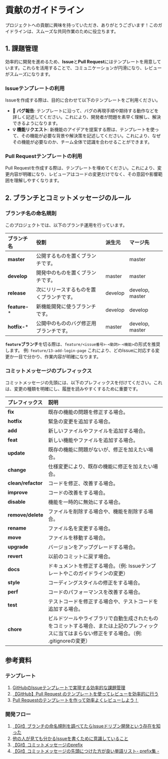 # 貢献のガイドライン

プロジェクトへの貢献に興味を持っていただき、ありがとうございます！このガイドラインは、スムーズな共同作業のために役立ちます。

## 1. 課題管理

効率的に開発を進めるため、**Issue**と**Pull Request**にはテンプレートを用意しています。これらを活用することで、コミュニケーションが円滑になり、レビューがスムーズになります。

### Issueテンプレートの利用

Issueを作成する際は、目的に合わせて以下のテンプレートをご利用ください。

- **🐛 バグ報告**: テンプレートに沿って、バグの再現手順や期待する動作などを詳しく記述してください。これにより、開発者が問題を素早く理解し、解決できるようになります。
- **💡 機能リクエスト**: 新機能のアイデアを提案する際は、テンプレートを使って、その機能が必要な背景や解決策を記述してください。これにより、なぜその機能が必要なのか、チーム全体で認識を合わせることができます。

### Pull Requestテンプレートの利用

Pull Requestを作成する際は、テンプレートを埋めてください。これにより、変更内容が明確になり、レビューアはコードの変更だけでなく、その意図や影響範囲を理解しやすくなります。

## 2. ブランチとコミットメッセージのルール

### ブランチ名の命名規則

このプロジェクトでは、以下のブランチ運用を行っています。

| ブランチ名 | 役割 | 派生元 | マージ先 |
| :--- | :--- | :--- | :--- |
| **master** | 公開するものを置くブランチです。 | | master |
| **develop** | 開発中のものを置くブランチです。 | master | master |
| **release** | 次にリリースするものを置くブランチです。 | develop | develop, master |
| **feature-*** | 新機能開発に使うブランチです。 | develop | develop |
| **hotfix-*** | 公開中のもののバグ修正用ブランチです。 | master | develop, master |

**`feature`ブランチ**を切る際は、`feature/<issue番号>-<動詞>-<機能>`の形式を推奨します。
例: `feature/13-add-login-page`
これにより、どのIssueに対応する変更か一目で分かり、作業内容が明確になります。

### コミットメッセージのプレフィックス

コミットメッセージの先頭には、以下のプレフィックスを付けてください。これは、変更の種類を明確にし、履歴を読みやすくするために重要です。

| プレフィックス | 説明 |
| :--- | :--- |
| **fix** | 既存の機能の問題を修正する場合。 |
| **hotfix** | 緊急の変更を追加する場合。 |
| **add** | 新しいファイルやファイルを追加する場合。 |
| **feat** | 新しい機能やファイルを追加する場合。 |
| **update** | 既存の機能に問題がないが、修正を加えたい場合。 |
| **change** | 仕様変更により、既存の機能に修正を加えたい場合。 |
| **clean/refactor** | コードを修正、改善する場合。 |
| **improve** | コードの改善をする場合。 |
| **disable** | 機能を一時的に無効にする場合。 |
| **remove/delete** | ファイルを削除する場合や、機能を削除する場合。 |
| **rename** | ファイル名を変更する場合。 |
| **move** | ファイルを移動する場合。 |
| **upgrade** | バージョンをアップグレードする場合。 |
| **revert** | 以前のコミットに戻す場合。 |
| **docs** | ドキュメントを修正する場合。（例: Issueテンプレートやこのガイドラインの変更） |
| **style** | コーディングスタイルの修正をする場合。 |
| **perf** | コードのパフォーマンスを改善する場合。 |
| **test** | テストコードを修正する場合や、テストコードを追加する場合。 |
| **chore** | ビルドツールやライブラリで自動生成されたものをコミットする場合、または上記のプレフィックスに当てはまらない修正をする場合。（例: .gitignoreの変更） |

## 参考資料

### テンプレート

1. [GitHubのIssueテンプレートで実現する効率的な課題管理](https://qiita.com/mellbrother/items/1b92af868f3c9853fafe#%E5%B0%8E%E5%85%A5%E5%8A%B9%E6%9E%9C)
2. [【GitHub】Pull Request のテンプレートを使ってレビューを効率的に行う](https://zenn.dev/kuuki/articles/github-pull-request-template)
3. [Pull Requestのテンプレートを作って効率よくレビューしよう！](https://dev.classmethod.jp/articles/pull-request-template/)

### 開発フロー

1. [【Git】ブランチの命名規則を調べてたらIssueドリブン開発という存在を知った](https://qiita.com/c6tower/items/fe2aa4ecb78bef69928f)
2. [他の人が見ても分かるIssueを書くために意識していること](https://qiita.com/shunbaba/items/23c26d1800d879c33043)
3. [【Git】コミットメッセージのprefix](https://zenn.dev/n_haru2/articles/b0c8deffa1a5df)
4. [【Git】コミットメッセージの先頭につけた方が良い単語リスト- prefix集 -](https://qiita.com/muranakar/items/20a7927ffa63a5ca226a)
